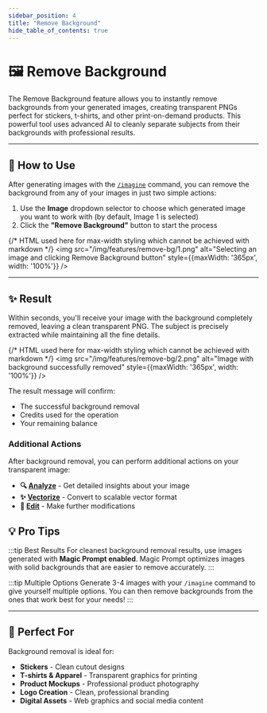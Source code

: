 ```yaml
---
sidebar_position: 4
title: "Remove Background"
hide_table_of_contents: true
---
```


# 🖼️ Remove Background

The Remove Background feature allows you to instantly remove backgrounds from your generated images, creating transparent PNGs perfect for stickers, t-shirts, and other print-on-demand products. This powerful tool uses advanced AI to cleanly separate subjects from their backgrounds with professional results.

---

## 🎯 How to Use

After generating images with the [`/imagine`](/features/imagine-command) command, you can remove the background from any of your images in just two simple actions:

1. Use the **Image** dropdown selector to choose which generated image you want to work with (by default, Image 1 is selected)
2. Click the **"Remove Background"** button to start the process

{/* HTML used here for max-width styling which cannot be achieved with markdown */}
<img src="/img/features/remove-bg/1.png" alt="Selecting an image and clicking Remove Background button" style={{maxWidth: '365px', width: '100%'}} />

---

## ✨ Result

Within seconds, you'll receive your image with the background completely removed, leaving a clean transparent PNG. The subject is precisely extracted while maintaining all the fine details.

{/* HTML used here for max-width styling which cannot be achieved with markdown */}
<img src="/img/features/remove-bg/2.png" alt="Image with background successfully removed" style={{maxWidth: '365px', width: '100%'}} />

The result message will confirm:
- The successful background removal
- Credits used for the operation
- Your remaining balance

### Additional Actions

After background removal, you can perform additional actions on your transparent image:
- **🔍 [Analyze](/features/analyze)** - Get detailed insights about your image
- **✨ [Vectorize](/features/vectorize)** - Convert to scalable vector format
- **🎨 [Edit](/features/edit)** - Make further modifications

## 💡 Pro Tips

:::tip Best Results
For cleanest background removal results, use images generated with **Magic Prompt enabled**. Magic Prompt optimizes images with solid backgrounds that are easier to remove accurately.
:::

:::tip Multiple Options
Generate 3-4 images with your `/imagine` command to give yourself multiple options. You can then remove backgrounds from the ones that work best for your needs!
:::

---

## 🎨 Perfect For

Background removal is ideal for:
- **Stickers** - Clean cutout designs
- **T-shirts & Apparel** - Transparent graphics for printing
- **Product Mockups** - Professional product photography
- **Logo Creation** - Clean, professional branding
- **Digital Assets** - Web graphics and social media content